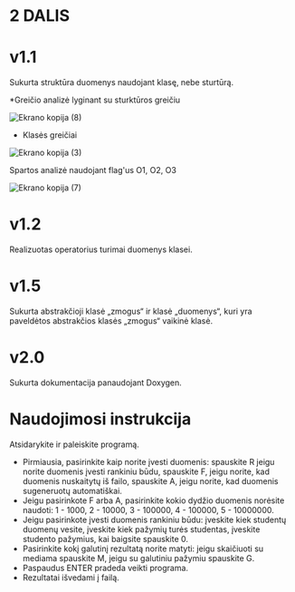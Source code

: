 # 2 DALIS

# v1.1

Sukurta struktūra duomenys naudojant klasę, nebe sturtūrą. 

*Greičio analizė lyginant su sturktūros greičiu

![Ekrano kopija (8)](https://user-images.githubusercontent.com/91305186/150229003-2c1f7530-b09f-4728-abb7-1637d9f8816d.png)

* Klasės greičiai

![Ekrano kopija (3)](https://user-images.githubusercontent.com/91305186/150213092-618b04fd-412f-4be2-a726-6eb8937c6ed2.png)

Spartos analizė naudojant flag'us O1, O2, O3

![Ekrano kopija (7)](https://user-images.githubusercontent.com/91305186/150229027-c89129d7-7af5-4860-bd0f-75512500760b.png)

# v1.2

Realizuotas operatorius turimai duomenys klasei. 

# v1.5

Sukurta abstrakčioji klasė „zmogus“ ir klasė „duomenys“, kuri yra paveldėtos abstrakčios klasės „zmogus“ vaikinė klasė.

# v2.0

Sukurta dokumentacija panaudojant Doxygen.

# Naudojimosi instrukcija

Atsidarykite ir paleiskite programą. 
* Pirmiausia, pasirinkite kaip norite įvesti duomenis: spauskite R jeigu norite duomenis įvesti rankiniu būdu, spauskite F, jeigu norite, kad duomenis nuskaitytų iš failo, spauskite A, jeigu norite, kad duomenis sugeneruotų automatiškai.
* Jeigu pasirinkote F arba A, pasirinkite kokio dydžio duomenis norėsite naudoti: 1 - 1000, 2 - 10000, 3 - 100000, 4 - 100000, 5 - 10000000.
* Jeigu pasirinkote įvesti duomenis rankiniu būdu: įveskite kiek studentų duomenų vesite, įveskite kiek pažymių turės studentas, įveskite studento pažymius, kai baigsite spauskite 0.
* Pasirinkite kokį galutinį rezultatą norite matyti: jeigu skaičiuoti su mediama spauskite M, jeigu su galutiniu pažymiu spauskite G.
* Paspaudus ENTER pradeda veikti programa. 
* Rezultatai išvedami į failą. 
